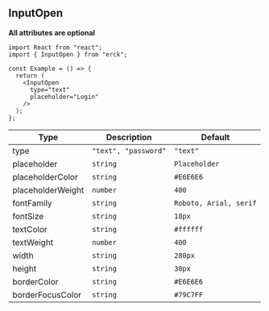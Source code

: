 ## InputOpen
**All attributes are optional**
```tsx
import React from "react";
import { InputOpen } from "erck";

const Example = () => {
  return (
    <InputOpen 
      type="text"
      placeholder="Login"
    />
  );
};
```
| Type | Description | Default |
| ------------- | ------------- | ------------- |
| type  | `"text", "password"`  | `"text"` |
| placeholder | `string` | `Placeholder` |
| placeholderColor | `string` | `#E6E6E6` |
| placeholderWeight | `number` | `400` |
| fontFamily | `string` | `Roboto, Arial, serif` |
| fontSize  | `string`  | `18px` |
| textColor | `string` | `#ffffff` |
| textWeight | `number` | `400` |
| width | `string` | `280px` |
| height | `string` | `30px` |
| borderColor | `string` | `#E6E6E6` |
| borderFocusColor | `string` | `#79C7FF` |

